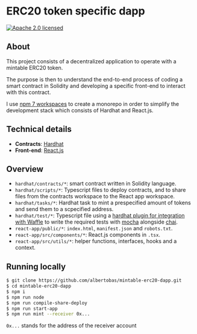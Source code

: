 # ERC20 token specific dapp

[![Apache 2.0 licensed](https://img.shields.io/badge/License-Apache_2.0-yellow.svg)](https://github.com/albertobas/mintable-erc20-dapp/blob/main/LICENSE)

## About

This project consists of a decentralized application to operate with a mintable ERC20 token.

The purpose is then to understand the end-to-end process of coding a smart contract in Solidity and developing a specific front-end to interact with this contract.

I use [npm 7 workspaces](https://docs.npmjs.com/cli/v7/using-npm/workspaces "npm 7 workspaces") to create a monorepo in order to simplify the development stack which consists of Hardhat and React.js.

## Technical details

- **Contracts**: [Hardhat](https://hardhat.org)
- **Front-end**: [React.js](https://reactjs.org)

## Overview

- `hardhat/contracts/*`: smart contract written in Solidity language.
- `hardhat/scripts/*`: Typescript files to deploy contracts, and to share files from the contracts workspace to the React app workspace.
- `hardhat/tasks/*`: Hardhat task to mint a prespecified amount of tokens and send them to a scpecified address.
- `hardhat/test/*`: Typescript file using a [hardhat plugin for integration with Waffle](https://hardhat.org/plugins/nomiclabs-hardhat-waffle.html) to write the required tests with [mocha](https://mochajs.org/) alongside [chai](https://www.chaijs.com/).
- `react-app/public/*`: `index.html`, `manifest.json` and `robots.txt`.
- `react-app/src/components/*`: React.js components in `.tsx`.
- `react-app/src/utils/*`: helper functions, interfaces, hooks and a context.

## Running locally

```bash
$ git clone https://github.com/albertobas/mintable-erc20-dapp.git
$ cd mintable-erc20-dapp
$ npm i
$ npm run node
$ npm run compile-share-deploy
$ npm run start-app
$ npm run mint --receiver 0x...
```

`0x...` stands for the address of the receiver account
